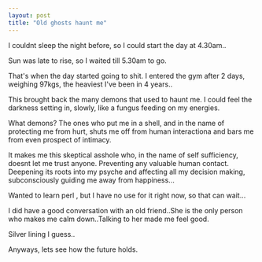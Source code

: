 ```yaml
---
layout: post
title: "Old ghosts haunt me"
---
```


I couldnt sleep the night before, so I could start the day at 4.30am..

Sun was late to rise, so I waited till 5.30am to go.

That's when the day started going to shit. I entered the gym after 2 days, weighing 97kgs, the heaviest I've been in 4 years..

This brought back the many demons that used to haunt me. I could feel the darkness setting in, slowly, like a fungus feeding on my energies.

What demons? The ones who put me in a shell, and in the name of protecting me from hurt, shuts me off from human interactiona and bars me from even prospect of intimacy. 

It makes me this skeptical asshole who, in the name of self sufficiency, doesnt let me trust anyone. Preventing any valuable human contact. Deepening its roots into my psyche and affecting all my decision making, subconsciously guiding me away from happiness...

Wanted to learn perl , but I have no use for it right now, so that can wait...

I did have a good conversation with an old friend..She is the only person who makes me calm down..Talking to her made me feel good.

Silver lining I guess..

Anyways, lets see how the future holds.